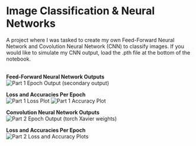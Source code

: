 <h1>Image Classification & Neural Networks</h1>
A project where I was  tasked to create my own Feed-Forward Neural Network and Covolution Neural Network (CNN) to classify images.
If you would like to simulate my CNN output, load the .pth file at the bottom of the notebook.</br></br>

**Feed-Forward Neural Network Outputs**</br>
![Part 1 Epoch Output (secondary output)](https://user-images.githubusercontent.com/46937969/113756510-77665280-96df-11eb-88b1-3f24b0f70a5f.png)

**Loss and Accuracies Per Epoch**</br>
![Part 1 Loss Plot](https://user-images.githubusercontent.com/46937969/113756540-81885100-96df-11eb-8f65-ff09bbbc289a.png)
![Part 1 Accuracy Plot](https://user-images.githubusercontent.com/46937969/113756543-82b97e00-96df-11eb-8e98-511234dcd4c7.png)

**Convolution Neural Network Outputs**</br>
![Part 2 Epoch Output (torch Xavier weights)](https://user-images.githubusercontent.com/46937969/113756556-88af5f00-96df-11eb-879d-411227fbc145.png)

**Loss and Accuracies Per Epoch**</br>
![Part 2 Loss and Accuracy Plots](https://user-images.githubusercontent.com/46937969/113756563-8b11b900-96df-11eb-8f55-475216a15d87.png)
